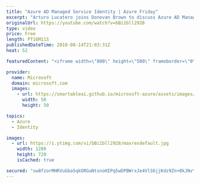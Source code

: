 ```yaml
---
title: "Azure AD Managed Service Identity | Azure Friday"
excerpt: "Arturo Lucatero joins Donovan Brown to discuss Azure AD Managed Service Identity, which can be used to authenticate to any service that supports Azure AD authentication. For more information, see: What is Managed Service Identity (MSI) for Azure resources? (docs): https://docs.microsoft.com/azure/active-directory/managed-service-identity/overview"
originalUrl: https://youtube.com/watch?v=bBi1bll2928
type: video
price: Free
length: PT16M11S
publishedDateTime: 2018-08-14T21:03:31Z
heat: 52

featuredContent: "<iframe width=\"800\" height=\"500\" frameborder=\"0\" src=\"https://www.youtube.com/embed/bBi1bll2928\" allow=\"accelerometer; autoplay; encrypted-media; gyroscope; picture-in-picture\" allowfullscreen></iframe>"

provider:
  name: Microsoft
  domain: microsoft.com
  images:
    - url: https://smartableai.github.io/microsoft-azure/assets/images/organizations/microsoft.com-50x50.jpg
      width: 50
      height: 50

topics:
  - Azure
  - Identity

images:
  - url: https://i.ytimg.com/vi/bBi1bll2928/maxresdefault.jpg
    width: 1280
    height: 720
    isCached: true

secured: "sw8fzorMHRVuGba5qkORGuNtsnoHIPq5wDPBWrxJe4VlS6jjKdz9Zn+0kJNvYrXpsziH5kemtFFquDjnA9iEpYH3mpCzmXFZtzpUcNOH4qzKMCuwVa7zZSUaIDAYh5ruZYzpGcmmNzxLw6UtgGUIY3u5CMj3NXevuTzPk+bwUcTrCHoWS0A8DuE1iE1ESzmbNDZtfJrbk6jXZkK9OTdTpWXUCqDYyb5LXVRdY7GrORtlQNkt4d5CH7prTtbkPEczwiaphoHRuFpr/L44N7wFE6ZNWs7oLTN2Km2+YiM8IhGxwMcf67g5TrzcOgwEEnlEaojusEB80IG7CyyhLm1afbuD5zfVfa+uNLfXq7608tK7ITIOvOSdTHNe0cIubbuMaj/yOEW/FTME6nryCdJBloLpvR1dPo3CAJuU4lgI4Ic=;KSwP91YtvJFmv6KKnD5FSg=="
---
```



